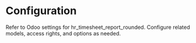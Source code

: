 # Configuration

Refer to Odoo settings for hr_timesheet_report_rounded. Configure related models, access rights, and options as needed.
